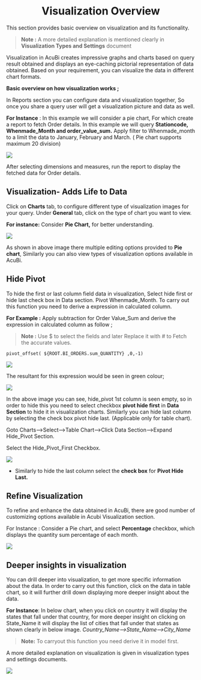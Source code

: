 


<center><h1>Visualization Overview</h1></center>

This section provides basic overview on visualization and its functionality.

> **Note :**  A more detailed explanation is mentioned clearly in **Visualization Types and Settings** document

Visualization in AcuBi creates impressive graphs and charts based on query result obtained and displays an eye-caching pictorial representation of data obtained. Based on your requirement, you can visualize the data in different chart formats.

**Basic overview on how visualization works ;**

In Reports section you can configure data and visualization together, So once you share a query user will get a visualization picture and data as well.

**For Instance** : In this example we will consider a pie chart, For which create a report to fetch Order details.  In this example we will query  **Stationcode, Whenmade_Month and order_value_sum.** Apply filter to Whenmade_month to a limit the data  to January, February and March. ( Pie chart supports maximum 20 division)

![
](https://raw.githubusercontent.com/sv18042016/fp1/588793b3bdaa6683973fbe70ceaf6b591ff25fb2/images/New_version5/UD_Visualisation_Overview_Image1.png)


After selecting dimensions and measures, run the report to display the fetched data for Order details.



## Visualization- Adds Life to Data

Click on **Charts** tab, to configure different type of visualization images for your query. 
Under **General** tab, click on the type of chart you want to view.

**For instance:** Consider **Pie Chart,** for better understanding.

![
](https://raw.githubusercontent.com/sv18042016/fp1/588793b3bdaa6683973fbe70ceaf6b591ff25fb2/images/New_version5/UD_Visualisation_Overview_Image2.png)

As shown in above image there multiple editing options provided to **Pie chart**, Similarly you can also view types of visualization options available in AcuBi.

## Hide Pivot

To hide the first or last column field data  in visualization, Select hide first or hide last check box in Data section. Pivot Whenmade_Month.
To carry out this function you need to derive a expression in calculated column.

**For Example :** Apply subtraction for Order Value_Sum and derive the expression in calculated column as follow ;
>**Note :** Use $ to select the fields and later Replace it with # to Fetch the accurate values.	
```
pivot_offset( ${ROOT.BI_ORDERS.sum_QUANTITY} ,0,-1)
```
![
](https://raw.githubusercontent.com/sv18042016/fp1/ba6e2d3a06a7fd83e84e6344095e5c673abbea8d/images/New_version5/UD_Visualisation_Overview_Image3.png)

The resultant for this expression would be seen in green colour;

![
](https://raw.githubusercontent.com/sv18042016/fp1/e9c507879e500b4be6a758a27d99c4ddb4806335/images/New_version5/UD_Visualisation_Overview_Image4.png)

In the above image you can see, hide_pivot 1st column is seen empty, so in order to hide this you need to select checkbox **pivot hide first** in **Data Section** to hide it in visualization charts. Similarly you can hide last column by selecting the check box pivot hide last. (Applicable only for table chart). 

Goto Charts-->Select-->Table Chart-->Click Data Section-->Expand Hide_Pivot Section.

Select the Hide_Pivot_First Checkbox.

![
](https://raw.githubusercontent.com/sv18042016/fp1/18aaf7e8bc6bd4b6048871846de1fb606759f055/images/New_version5/UD_Visualisation_Overview_Image5.png)

  - Similarly to hide the last column select the **check box** for **Pivot Hide Last.**

## Refine Visualization

To refine and enhance the data obtained in AcuBi, there are good number of customizing options available in Acubi Visualization section.

For Instance : Consider a Pie chart, and select **Percentage** checkbox, which displays the quantity sum percentage of each month. 

![
](https://raw.githubusercontent.com/sv18042016/fp1/caef96a364da60995f83c18399b0f6c4b340ea46/images/New_version5/UD_Visualisation_Overview_Image6.png)

## Deeper insights in visualization

You can drill deeper into visualization, to get more specific information about the data. In order to carry out this function, click on the data in table chart, so it will further drill down displaying more deeper insight about the data.

**For Instance**: In below chart, when you click on country it will display the states that fall under that country, for more deeper insight on clicking on State_Name it will display the list of cities that fall under that states as shown clearly in below image.
*Country_Name-->State_Name-->City_Name*

 > **Note:**  To carryout this function you need derive it in model first.

A more detailed explanation on visualization is given in visualization types and settings documents.

![
](https://raw.githubusercontent.com/sv18042016/fp1/7c0acf39f26482bbef006df3ae981d22e8067f00/images/New_version5/UD_Visualisation_Overview_Image7.png)

<!--stackedit_data:
eyJoaXN0b3J5IjpbLTExOTA0NTI5OTMsLTYwOTc1NTEwLDg4Mz
Y1NzIzOSwxNjI5MDQ4MDkxLDE1MzIxNDk3NDksLTE0ODE2MDEw
NTgsMzEyOTQwMjUxLC05MzQ5NzExMjAsMTU3OTgzMTU5NCwxMj
kzOTc2NjI3LDE4MDI0NzM0NDUsMjY2ODg4Njc2LDU5NzMxOTE0
MCwyMTMxOTkwOTgwLDExMTExODExMzZdfQ==
-->